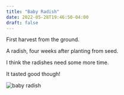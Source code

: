 ```yaml
---
title: "Baby Radish"
date: 2022-05-28T19:46:50-04:00
draft: false
---
```


First harvest from the ground.

A radish, four weeks after planting from seed.

I think the radishes need some more time.

It tasted good though!

![baby radish](/2022-05-28-baby-radish.jpg)
